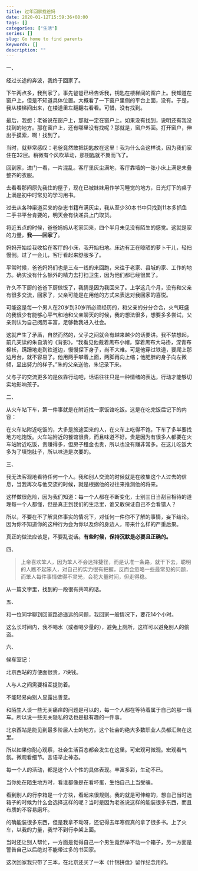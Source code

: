 ```yaml
---
title: 过年回家找爸妈
date: 2020-01-12T15:59:36+08:00
tags: []
categories: ["生活"]
series: []
slug: Go home to find parents
keywords: []
description: ""
---
```


一、

经过长途的奔波，我终于回家了。

下午两点多，我到家了。事先爸爸已经告诉我，钥匙在楼梯间的窗户上。我知道在窗户上，但是不知道具体位置。大概看了一下窗户里侧的平台上面，没有。于是，我从楼梯间出来，在楼道里左翻翻右看看。可惜，没有找到。

最后，我想：老爸说在窗户上，那就一定在窗户上。如果没有找到，说明还有我没找到的地方。那在窗户上，还有哪里没有找呢？那就是，窗户外面。打开窗户，伸出手摸索，啊！找到了。

当时，就非常感叹：老爸竟然敢把钥匙放在这里！我为什么会这样说，因为我们家住在32层。稍微有个风吹草动，那钥匙就不翼而飞了。

回到家，进门一看，一片混乱。客厅里灰尘满地，客厅靠墙的一张小床上满是未叠整齐的衣服。

去看看那间原先我住的屋子，现在已被妹妹用作学习睡觉的地方，日光灯下的桌子上满是初中时常见的学习用书。

过去从各种渠道买来的杂志书籍布满灰尘，我从至少30本书中只找到11本多抓鱼二手书平台肯要的，明天会有快递员上门取货。

将近五点的时候，爸爸妈妈从老家回来，四个半月未见没有陌生的感觉。这就是家的力量，**我——回家了**。

妈妈开始给我收拾在客厅的小床，我开始扫地。床边有正在晾晒的萝卜干儿，轻扫慢倒。过了一会儿，客厅看起来舒服多了。

平常时候，爸爸妈妈们也是三点一线的来回跑，来往于老家、县城的家、工作的地方。确实没有什么额外的精力去打扫卫生，因为他们都已经很累了。

许久不下厨的爸爸下厨做饭了，我猜是因为我回来了。上学这几个月，没有和父亲有很多交流，回家了，父亲可能是在用他的方式来表达对我回家的喜悦。

可能这是每一个男人在20岁到30岁所必须经历的，和父亲的分分合合，火气旺盛的我很少有能够心平气和地和父亲聊天的时候，我的想法很多，想要多多尝试，父亲则认为自己阅历丰富，足够教我进入社会。

这就产生了矛盾，自然而然的，父子之间就会有越来越少的话要讲。我不禁想起，前几天读的朱自清的《背影》，“我看见他戴着黑布小帽，穿着黑布大马褂，深青布棉袄，蹒跚地走到铁道边，慢慢探下身子，尚不大难。可是他穿过铁道，要爬上那边月台，就不容易了。他用两手攀着上面，两脚再向上缩；他肥胖的身子向左微倾，显出努力的样子。”朱的父亲送他，朱记录下来。

父与子的交流更多的是依靠行动吧，话语往往只是一种情绪的表达，行动才能够切实地影响孩子。

二、

从火车站下车，第一件事就是在附近找一家饭馆吃饭。这是在吃完饭后记下的内容：

在火车站附近吃饭的，大多是旅途回来的人，在火车上吃得不饱，下车了多半要找地方吃饱饭。火车站附近的餐馆很贵，而且味道不好。贵是因为有很多人都要在火车站附近吃饭，贵赚得多，但房子租金也贵，所以也没有赚非常多。在这儿吃饭大多为了填饱肚子，所以味道是次要的。

三、

我无法客观地看待任何一个人。我和别人交流的时候就是在收集这个人过去的信息，当我再次与他交流的时候，就是根据他的过往来推测他的将来。

这样做很危险，因为我们知道：每一个人都在不断变化，士别三日当刮目相待的道理每一个人都懂，但是真正到我们的生活里，谁又敢保证自己不会看错人？

所以，不要在不了解具体事实的情况下，对任何一件你不了解的事情，妄下结论。因为你不知道你的这种行为会为你以及你的身边人，带来什么样的严重后果。

真正的做法应该是，不要乱说话。**有些时候，保持沉默是必要且正确的。**

四、

> 上帝喜欢笨人，因为笨人不会选择捷径，而是认准一条路，就干下去，聪明的人瞧不起笨人，对自己的实力很有把握，反而会忽略一些最常见的问题，而笨人每件事情做得不灵光，会花大量时间，但走得稳。

从一篇文字里，找到的一段很有共鸣的话。

五、

和一位同学聊到回家路途遥远的问题，我回家一般情况下，要花14个小时。

这么长时间内，我不喝水（或者喝少量的），避免上厕所，这样可以避免别人的偷盗。

六、

候车室记：

北京西站的方便面很贵，7块钱。

人与人之间需要相互提防着。

不能轻易向别人显露出善意。

和陌生人谈一些无关痛痒的问题是可以的，每一个人都在等待着属于自己的那一班车。所以说一些无关隐私的话也是挺有趣的一件事。

北京西站是能见到最多阶层人士的地方。这个社会的绝大多数职业人员都汇聚在这里。

所以如果你耐心观察，社会生活百态都会发生在这里。可宏观可微观。宏观看气氛。微观看细节。言语举止神态。

每一个人的活动，都是这个人个性的具体表现。丰富多彩，生动不已。

当你处在陌生地方时，看谁都像是在看坏蛋，生怕自己上当受骗。

看到别人的行李箱是一个方块，看起来很规则。我的就是可伸缩的，想自己当时选箱子的时候为什么会选择这样的呢？当时是因为老爸说这样的能装很多东西，而且布质的不容易磨坏。

的确能装很多东西，但是我拿不动呀，还记得去年寒假真的拿了很多书。上了火车，以我的力量，我举不到行李架上面。

当时还让别人帮忙，一方面是觉得自己一个男生竟然举不动一个箱子，另一方面是警告自己以后绝对不能带过多的书回家。

这次回家我只带了三本，在北京还买了一本《什锦拼盘》留作纪念用的。